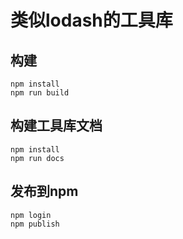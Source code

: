 # 类似lodash的工具库
## 构建
```
npm install
npm run build 
```
## 构建工具库文档
```
npm install
npm run docs
```
## 发布到npm
```
npm login
npm publish
```
